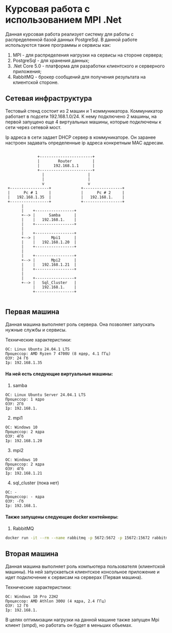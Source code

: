 # Курсовая работа с использованием MPI .Net

Данная курсовая работа реализует систему для работы с распределенной базой данных PostgreSql. В данной работе используются такие программы и сервисы как:
1. MPI - для распределения нагрузки на сервисы на стороне сервера;
2. PostgreSql - для хранения данных;
3. .Net Core 5.0 - платформа для разработки клиентского и серверного приложения;
4. RabbitMQ - брокер сообщений для получения результата на клиентской стороне.

## Сетевая инфраструктура

Тестовый стенд состоит из 2 машин и 1 коммуникатора. Коммуникатор работает в подсети 192.168.1.0/24. К нему подключено 2 машины, на первой запущено еще 4 виртуальных машины, которые подключены к сети через сетевой мост.

Ip адреса в сети задает DHCP сервер в коммуникаторе. Он заранее настроен задавать определенные ip адреса конкретным MAC адресам.

```

              +-----------------------+
              |        Router         |
              |      192.168.1.1      |
              +-----------------------+
                |                   |
                |                   |
                v                   v
 +-----------------+             +-----------------+
 |      Pc # 1     |             |      Pc # 2     |
 |   192.168.1.35  |             |   192.168.1.    |
 +-----------------+             +-----------------+
       |
       |    +-----------------+
       +--> |      Samba      | 
       |    |   192.168.1.    |
       |    +-----------------+
       |
       |    +-----------------+
       +--> |       Mpi1      | 
       |    |   192.168.1.20  |
       |    +-----------------+
       |
       |    +-----------------+
       +--> |       Mpi2      | 
       |    |   192.168.1.21  |
       |    +-----------------+
       |
       |    +-----------------+
       +--> |   Sql_Cluster   | 
            |   192.168.1.    |
            +-----------------+
           
```

## Первая машина

Данная машина выполняет роль сервера. Она позволяет запускать нужные службы и сервисы.

Технические характеристики:
```
ОС: Linux Ubuntu 24.04.1 LTS  
Процессор: AMD Ryzen 7 4700U (8 ядер, 4.1 ГГц)
ОЗУ: 24 Гб  
Ip: 192.168.1.35
```
  
#### На ней есть следующие виртуальные машины:  
1. samba 
```
ОС: Linux Ubuntu Server 24.04.1 LTS
Процессор: 1 ядро
ОЗУ: 2Гб
Ip: 192.168.1.
```
  
2. mpi1  
```
ОС: Windows 10
Процессор: 2 ядра
ОЗУ: 4Гб
Ip: 192.168.1.20
```
  
3. mpi2  
```
ОС: Windows 10
Процессор: 2 ядра
ОЗУ: 4Гб
Ip: 192.168.1.21
```
  
4. sql_cluster  (пока нет)
```
ОС: -
Процессор: - ядра
ОЗУ: -Гб
Ip: 192.168.1.
```
  
#### Также запущены следующие docker контейнеры:  
  
1. RabbitMQ  
``` bash
docker run -it --rm --name rabbitmq -p 5672:5672 -p 15672:15672 rabbitmq:4.0-management 
```

## Вторая машина

Данная машина выполняет роль компьютера пользователя (клиентской машины). На ней запускаеться клиентское консольное приложение и идет подключение к сервисам на серверах (Первая машина).

Технические характеристики:
```
ОС: Windows 10 Pro 22H2
Процессор: AMD Athlon 300U (4 ядра, 2.4 ГГц)
ОЗУ: 12 Гб
Ip: 192.168.1.
```

В целях оптимизации нагрузки на данной машине также запущен Mpi клиент (smpd), но работать он будет в меньших обьемах.


